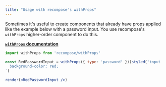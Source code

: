 ```yaml
---
title: "Usage with recompose's withProps"
---
```


Sometimes it's useful to create components that already have props applied like the example below with a password input. You use recompose's `withProps`
higher-order component to do this.

**[`withProps` documentation](https://github.com/acdlite/recompose/blob/master/docs/API.md#withprops)**

```jsx live
import withProps from 'recompose/withProps'

const RedPasswordInput = withProps({ type: 'password' })(styled('input')`
  background-color: red;
`)

render(<RedPasswordInput />)
```

